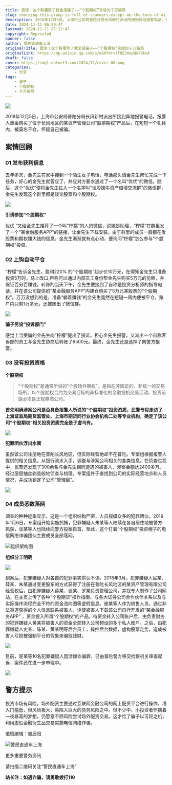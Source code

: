 ```yaml
---
title: 震惊！这个群里除了我全是骗子——“个股期权”背后的千万骗局
slug: shocking-this-group-is-full-of-scammers-except-me-the-tens-of-millions-scam-behind-individual-stock-options
description: 2018年12月5日，上海市公安局普陀分局长风新村派出所接到异地报警电话，报警人重金购买了位于长风地区的某资产管理公司“股票期权”产品后，在短短一个礼拜内，被莫名平仓，怀疑自己被骗。
date: 2024-11-11 06:59:47
lastmod: 2024-11-11 07:12:47
copyright: Reprinted
banner: false
author: 警民直通车上海
originalTitle: 震惊！这个群里除了我全是骗子——“个股期权”背后的千万骗局
originalLink: https://mp.weixin.qq.com/s/mGOYhrvlFQ5JmopQo70kxA
draft: false
cover: https://img1.dotnet9.com/2024/11/cover_06.png
categories: 
    - 分享
tags: 
    - 骗子
    - 个股期权
    - 千万骗局
---
```


![](https://img1.dotnet9.com/2024/11/cover_06.png)

2018年12月5日，上海市公安局普陀分局长风新村派出所接到异地报警电话，报警人重金购买了位于长风地区的某资产管理公司“股票期权”产品后，在短短一个礼拜内，被莫名平仓，怀疑自己被骗。

## 案情回顾

### 01 发布获利信息

去年冬天，金先生在家中接到一个陌生女子电话，电话那头请金先生帮忙完成一下任务，好心的金先生就答应了，并应对方要求通过了一个名叫“优优”的微信。随后，这个“优优”便将金先生拉入一个名字叫“谈股擒牛资产倍增交流群”的微信群，金先生发现这个群里都是谈论股票和个股期权。

![](https://img1.dotnet9.com/2024/11/0601.png)

**引诱参加“个股期权”**

优优 ”又给金先生推荐了一个叫“柠檬”的人的微信，说她是助理，“柠檬”在群里发了一个“某金融服务APP”的链接，让金先生下载安装。由于群里的成员一直都在发股票和期权赚大钱的信息，金先生渐渐就有点心动，便询问“柠檬”怎么参与“个股期权”投资。

### 02 上钩自动平仓

“柠檬”告诉金先生，盈利220% 的“个股期权”起步价10万元，在得知金先生只准备投资5万时，马上改口,声称可以通过内部员工身份帮金先生购买5万元的份额，并保证百分百赚钱。转账的当天下午，金先生便接到了自称是投资分析师的指导电话，并在该公司提供的“某金融服务APP”内建仓购买了5万元某股票的“个股期权”。万万没想到的是，准备“躺着赚钱”的金先生竟然在短短一周内便被平仓，账户内只剩1万多元，还被踢出了微信群。

![](https://img1.dotnet9.com/2024/11/0602.png)

**骗子另设“投诉部门”**

感觉上当受骗的金先生向“柠檬”提出了投诉，担心金先生报警，又派出一个自称客诉部的员工与金先生协商后转账了6500元。最终，金先生还是选择了向警方报警。

### 03 没有投资资格

**个股期权**

> “个股期权”是通常所说的“个股场外期权”，是指在非固定的，非统一的交易场所，以个股期权合约为交易目标的非标准化的金融投机交易活动，投资前提必须是正规券商公司。

**首先明确涉案公司是否具备报警人所说的“个股期权”投资资质，民警专程走访了上海证监局期货监管处、上海市期货同行业协会机构二处等专业机构，确定了该公司“个股期权”相关投资资质完全是子虚乌有。**

![](https://img1.dotnet9.com/2024/11/0603.png)

**犯罪团伙浮出水面**

虽然该公司注册地在普陀长风地区，但实际经营地却不在普陀。专案组根据报警人提供的相关信息，从银行流水入手，调查与涉案公司相关的各类信息。在侦查过程中，民警还发现了300余名与金先生相同遭遇的被害人，涉案金额达2400多万。经过层层抽丝剥茧般地侦查与梳理，专案组终于查找到公司的实际经营地点和人员情况，并成功锁定了公司“管理层”。

![](https://img1.dotnet9.com/2024/11/0604.png)

### 04 成员悉数落网

调查的种种迹象显示，这是一个组织结构严密，人员规模众多的犯罪团伙。2019年1月6日，专案组开始实施抓捕，犯罪嫌疑人朱某等人陆续在各自居住地被警方抓获，谈某等人也陆续向警方投案自首，至此，这个打着“个股期权”投资幌子的电信网络诈骗团伙主要成员全部落网。

![组织架构图](https://img1.dotnet9.com/2024/11/0605.png)

**组织分工明确**

![](https://img1.dotnet9.com/2024/11/0606.png)

到案后，犯罪嫌疑人对各自的犯罪事实供认不讳。2018年3月，犯罪嫌疑人宦某、薛某、朱某通过变更股东的方式获得了注册在普陀长风地区的某资产管理有限公司经营权后，由犯罪嫌疑人薛某、谈某、罗某负责管理公司，并找专人制作了公司网站，在主页上传了各种“个股期货”操作指南、与各大证券公司合作伙伴关系以及与实际操作流程完全不符的资金流向图等虚假信息。谢某等人作为销售人员，通过非法渠道获得的个人信息联系被害人，诱使被害人下载该公司自行开发的“某金融服务APP” ，资金投入所谓“个股期权”的产品。待资金转入公司账户后，由负责财务的犯罪嫌疑人黄某将被害人的资金全部转入公司预设的多个私人账户。之后，由犯罪嫌疑人史某、陈某、黄某明等后台员工，操控后台数据，虚构股票走势，造成被害人亏损被强制平仓的假象来骗取钱财。

![](https://img1.dotnet9.com/2024/11/0607.png)

目前，宦某等10名犯罪嫌疑人因涉嫌诈骗罪，已由普陀警方移交检察机关审查起诉，案件还在进一步审理中。

![](https://img1.dotnet9.com/2024/11/0608.png)

## 警方提示

投资市场有风险，场外配资主要通过互联网金融公司的网上配资平台进行操作，准入门槛低，但风险极大，易陷入巨大的债务风险之中。但不少中、小投资者怀揣着一夜暴富的梦想，仍愿意不顾风险尝试场外配资交易。这才给了骗子以可趁之机，利用虚假金融衍生品交易实施电信网络诈骗。

值班编辑：谢辰阳

![警民直通车上海](https://img1.dotnet9.com/2024/11/0608.png)

更多重要警务资讯

请扫描二维码关注“警民直通车上海”

**站长注：如遇诈骗，请勇敢拨打110**
